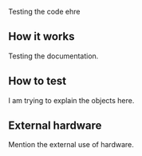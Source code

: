 <!---

This file is used to generate your project datasheet. Please fill in the information below and delete any unused
sections.

You can also include images in this folder and reference them in the markdown. Each image must be less than
512 kb in size, and the combined size of all images must be less than 1 MB.
-->

Testing the code ehre
## How it works

Testing the documentation. 

## How to test

I am trying to explain the objects here.

## External hardware

Mention the external use of hardware.
